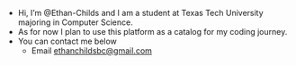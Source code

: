 - Hi, I’m @Ethan-Childs and I am a student at Texas Tech University majoring in Computer Science.
- As for now I plan to use this platform as a catalog for my coding journey. 
- You can contact me below
   - Email ethanchildsbc@gmail.com


<!---
Ethan-Childs/Ethan-Childs is a ✨ special ✨ repository because its `README.md` (this file) appears on your GitHub profile.
You can click the Preview link to take a look at your changes.
--->
